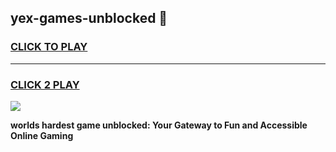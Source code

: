 
## yex-games-unblocked 👋
<h3>
<a href="https://premium.freeplayer.one?title=yex-games-unblocked&ref=14F">CLICK TO PLAY</a></h3>
<hr>

<h3>
<a href="https://premium.freeplayer.one?title=yex-games-unblocked&ref=14F">CLICK 2 PLAY</a>
  
</h3>

<a href="https://premium.freeplayer.one?title=yex-games-unblocked&ref=12F/"><img src="https://clearcache.store/games.png"></a>


**worlds hardest game unblocked: Your Gateway to Fun and Accessible Online Gaming**
